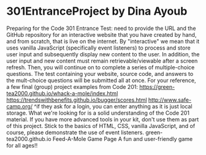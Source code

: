 # 301EntranceProject by Dina Ayoub

Preparing for the Code 301 Entrance Test:
need to provide the URL and the GitHub repository for an interactive website that you have created by hand, and from scratch, that is live on the internet. By "interactive" we mean that it uses vanilla JavaScript (specifically event listeners) to process and store user input and subsequently display new content to the user. In addition, the user input and new content must remain retrievable/viewable after a screen refresh. Then, you will continue on to complete a series of multiple-choice questions. The test containing your website, source code, and answers to the mult-choice questions will be submitted all at once.
For your reference, a few final (group) project examples from Code 201:
https://green-tea2000.github.io/whack-a-mole/index.html
https://trendswithbenefits.github.io/bugger/scores.html
http://www.safe-camp.org/
^if they ask for a login, you can enter anything as it is just local storage.
What we're looking for is a solid understanding of the Code 201 material. If you have more advanced tools in your kit, don't use them as part of this project. Stick to the basics of HTML, CSS, vanilla JavaScript, and of course, please demonstrate the use of event listeners.
green-tea2000.github.io
Feed-A-Mole Game Page
A fun and user-friendly game for all ages!!